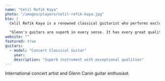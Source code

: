 ```yaml
---
name: "Celil Refik Kaya"
photo: "/images/players/celil-refik-kaya.jpg"
bio: |
  Celil Refik Kaya is a renowned classical guitarist who performs exclusively on Glenn Canin guitars.
  
  "Glenn's guitars are superb in every sense. It has every great quality that any guitarist wants."
website: ""
featured: true
guitars:
  - model: "Concert Classical Guitar"
    year: 
    description: "Superb instrument with exceptional qualities"
---
```


International concert artist and Glenn Canin guitar enthusiast.